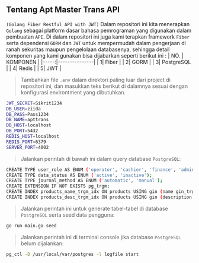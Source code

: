 ## Tentang Apt Master Trans API
`(Golang Fiber Restful API with JWT)`
Dalam repositori ini kita menerapkan `Golang` sebagai platform dasar bahasa pemrograman yang digunakan dalam pembuatan `API`.
Di dalam repositori ini juga kami terapkan framework `Fiber` serta dependensi `GORM` dan `JWT` untuk mempermudah dalam pengerjaan di ranah sekuritas maupun pengelolaan databasenya, sehingga detail komponen yang kami gunakan bisa dijabarkan seperti berikut ini :
| NO. | KOMPONEN       |
|-----:|---------------|
|     1| Fiber         |
|     2| GORM          |
|     3| PostgreSQL    |
|     4| Redis         |
|     5| JWT           |


>Tambahkan file `.env` dalam direktori paling luar dari project di repositori ini, dan masukkan teks berikut di dalamnya sesuai dengan konfigurasi environtment yang dibutuhkan.

```bash
JWT_SECRET=Sikrit1234
DB_USER=ziida
DB_PASS=Pass1234
DB_NAME=apttrans
DB_HOST=localhost
DB_PORT=5432
REDIS_HOST=localhost
REDIS_PORT=6379
SERVER_PORT=4002
```

>Jalankan perintah di bawah ini dalam query database `PostgreSQL`:
```bash
CREATE TYPE user_role AS ENUM ('operator', 'cashier', 'finance', 'administrator');
CREATE TYPE data_status AS ENUM ('active', 'inactive');
CREATE TYPE journal_method AS ENUM ('automatic', 'manual');
CREATE EXTENSION IF NOT EXISTS pg_trgm;
CREATE INDEX products_name_trgm_idx ON products USING gin (name gin_trgm_ops);
CREATE INDEX products_desc_trgm_idx ON products USING gin (description gin_trgm_ops);
```

>Jalankan perintah ini untuk generate tabel-tabel di database `PostgreSQL` serta seed data pengguna:
```bash
go run main.go seed
```

>Jalankan perintah ini di terminal console jika database `PostgreSQL` belum dijalankan:
```bash
pg_ctl -D /usr/local/var/postgres -l logfile start
```